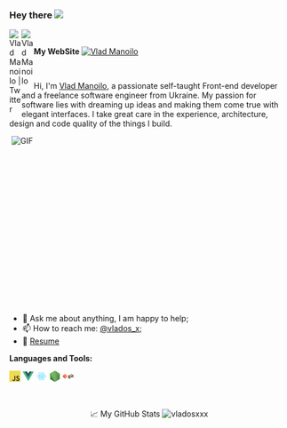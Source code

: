 ### Hey there <img src="https://media.giphy.com/media/hvRJCLFzcasrR4ia7z/giphy.gif" width="25px">

<a href="https://twitter.com/VladOS_X">
  <img align="left" alt="Vlad Manoilo | Twitter" width="22px" src="https://raw.githubusercontent.com/peterthehan/peterthehan/master/assets/twitter.svg" />
</a>
<a href="https://www.linkedin.com/in/vlad-manoilo-68a40789/">
  <img align="left" alt="Vlad Manoilo" width="22px" src="https://raw.githubusercontent.com/peterthehan/peterthehan/master/assets/linkedin.svg" />
</a>

<br />

**My WebSite** 
<a href="https://www.linkedin.com/in/vlad-manoilo-68a40789/">
  <img alt="Vlad Manoilo" width="22px" src="https://mpng.subpng.com/20180522/eww/kisspng-web-development-computer-icons-website-5b043775017c54.2851318415270029970061.jpg" />
</a>


<br />

Hi, I'm [Vlad Manoilo](https://vlados.netlify.app/), a passionate self-taught Front-end developer and a freelance software engineer from Ukraine. My passion for software lies with dreaming up ideas and making them come true with elegant interfaces. I take great care in the experience, architecture, design and code quality of the things I build.


  <img align="right" alt="GIF" src="https://cdn.dribbble.com/users/1025838/screenshots/6220885/devguy3.gif" width="500" height="320" />
  
- 💬 Ask me about anything, I am happy to help;
- 📫 How to reach me: [@vlados_x](https://twitter.com/VladOS_X);
- 📝 [Resume](https://vlados.netlify.app/img/resume.pdf)

**Languages and Tools:**  

<code><img height="20" src="https://raw.githubusercontent.com/github/explore/80688e429a7d4ef2fca1e82350fe8e3517d3494d/topics/javascript/javascript.png"></code>
<code><img height="20" src="https://raw.githubusercontent.com/github/explore/80688e429a7d4ef2fca1e82350fe8e3517d3494d/topics/vue/vue.png"></code>
<code><img height="20" src="https://raw.githubusercontent.com/github/explore/80688e429a7d4ef2fca1e82350fe8e3517d3494d/topics/react/react.png"></code>
<code><img height="20" src="https://raw.githubusercontent.com/github/explore/80688e429a7d4ef2fca1e82350fe8e3517d3494d/topics/nodejs/nodejs.png"></code>
<code><img height="20" src="https://raw.githubusercontent.com/github/explore/80688e429a7d4ef2fca1e82350fe8e3517d3494d/topics/git/git.png"></code>

<br/>

<p align="center"> 📈 My GitHub Stats
<img src="https://github-readme-stats.vercel.app/api?username=vladosxxx&show_icons=true&theme=gotham" alt="vladosxxx" />




